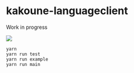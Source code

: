 # kakoune-languageclient

Work in progress

![](https://motherboard-images.vice.com/content-images/contentimage/26327/1444070256569233.gif)

```
yarn
yarn run test
yarn run example
yarn run main
```
